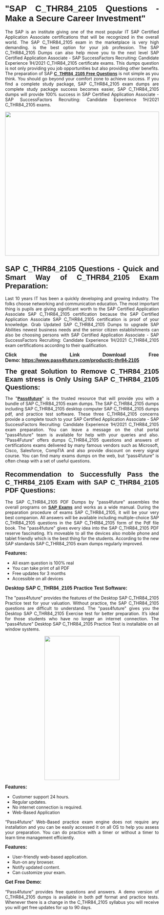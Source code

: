 
<h1 style="text-align: justify;"><span style="font-family:Tahoma,Geneva,sans-serif;"><strong>"SAP C_THR84_2105 Questions - Make a Secure Career Investment"</strong></span></h1>

<p style="text-align: justify;">The SAP is an institute giving one of the most popular IT SAP Certified Application Associate certifications that will be recognized in the overall world. The SAP C_THR84_2105 exam in the marketplace is very high demanding. is the best option for your job profession. The SAP C_THR84_2105 Dumps can also help move you to the next level SAP Certified Application Associate - SAP SuccessFactors Recruiting: Candidate Experience 1H/2021 C_THR84_2105 certificate exams. This dumps question is not only providing you job opportunities but also providing other benefits. The preparation of SAP <span style="font-family:Tahoma,Geneva,sans-serif;"><strong><a href="https://www.pass4future.com/questions/sap/c-thr84-2105">C_THR84_2105 Free Questions</a></strong></span> is not simple as you think. You should go beyond your comfort zone to achieve success. If you find a complete study package, SAP C_THR84_2105 exam dumps are complete study package success becomes easier, SAP C_THR84_2105 dumps will provide 100% success in SAP Certified Application Associate - SAP SuccessFactors Recruiting: Candidate Experience 1H/2021 C_THR84_2105 exams.</p>

<p style="text-align: justify;"><a href="https://www.pass4future.com/product/c-thr84-2105"><img alt="" src="https://lh3.googleusercontent.com/pw/AM-JKLVhEO4I138wJzOepD3laGU-R1M7eT-OTYdow6pCESip26lSeaxxzS9BVWUKuzj1e3L_MoxCfVgBEvV8ODwl1LGzlZbt6HJm3NXXplPwnYiBfuYM_eQCcVVRMaAwHdsl3AhHOZS-up7mzwmd4i4EpEGq=w1112-h625-no?authuser=0" style="width: 100%; height: 470px;" /></a></p>

<h2 style="text-align: justify;"><span style="font-size:24px;"><strong><span style="font-family:Tahoma,Geneva,sans-serif;">SAP C_THR84_2105 Questions - Quick and Smart Way of C_THR84_2105 Exam Preparation:</span></strong></span></h2>

<p style="text-align: justify;">Last 10 years IT has been a quickly developing and growing industry. The folks choose networking and communication education. The most important thing is pupils are giving significant worth to the SAP Certified Application Associate SAP C_THR84_2105 certification because the SAP Certified Application Associate SAP C_THR84_2105 certification is proof of your knowledge. Grab Updated SAP C_THR84_2105 Dumps to upgrade SAP Abilities newest business needs and the senior citizen establishments can also be choosing persons with SAP Certified Application Associate - SAP SuccessFactors Recruiting: Candidate Experience 1H/2021 C_THR84_2105 exam certifications according to their qualification.</p>

<p style="text-align: justify;"><strong><span style="font-family:Lucida Sans Unicode,Lucida Grande,sans-serif;"><span style="font-size:16px;">Click the Link Download Free Demo: <a href="https://www.pass4future.com/product/c-thr84-2105">https://www.pass4future.com/product/c-thr84-2105</a></span></span></strong></p>

<p style="text-align: justify;"><strong><span style="font-size:22px;"><span style="font-family:Tahoma,Geneva,sans-serif;">The great Solution to Remove C_THR84_2105 Exam stress is Only Using SAP C_THR84_2105 Questions:</span></span></strong></p>

<p style="text-align: justify;">The "<span style="font-family:Lucida Sans Unicode,Lucida Grande,sans-serif;"><a href="https://www.pass4future.com/"><strong>Pass4future</strong></a></span>" is the trusted resource that will provide you with a bundle of SAP C_THR84_2105 exam dumps. The SAP C_THR84_2105 dumps including SAP C_THR84_2105 desktop computer SAP C_THR84_2105 dumps pdf, and practice test software. These three C_THR84_2105 concerns provide a complete touch to your SAP Certified Application Associate - SAP SuccessFactors Recruiting: Candidate Experience 1H/2021 C_THR84_2105 exam preparation. You can leave a message on the chat portal "pass4future" team is available for help with your queries and also. “Pass4Future” offers dumps C_THR84_2105 questions and answers of certifications exams delivered by many famous vendors such as Microsoft, Cisco, Salesforce, CompTIA and also provide discount on every signal course. You can find many exams dumps on the web, but “pass4future” is often cheap with a set of useful questions.</p>

<h3 style="text-align: justify;"><span style="font-size:22px;"><strong><span style="font-family:Tahoma,Geneva,sans-serif;">Recommendation to Successfully Pass the C_THR84_2105 Exam with SAP C_THR84_2105 PDF Questions:</span></strong></span></h3>

<p style="text-align: justify;">The SAP C_THR84_2105 PDF Dumps by "pass4future" assembles the overall programs on <span style="font-family:Lucida Sans Unicode,Lucida Grande,sans-serif;"><strong><a href="https://www.pass4future.com/sap">SAP Exams</a></strong></span> and works as a wide manual. During the preparation procedure of exams SAP C_THR84_2105, it will be your very best companion. All answers will be available including multiple-choice SAP C_THR84_2105 questions in the SAP C_THR84_2105 form of the Pdf file book. The "pass4future" gives every idea into the SAP C_THR84_2105 PDF reserve fascinating. It’s moveable to all the devices also mobile phone and tablet friendly which is the best thing for the students. According to the new SAP standards SAP C_THR84_2105 exam dumps regularly improved.</p>

<p style="text-align: justify;"><span style="font-family:Lucida Sans Unicode,Lucida Grande,sans-serif;"><span style="font-size:16px;"><strong>Features:</strong></span></span></p>

<ul>
	<li style="text-align: justify;">All exam question is 100% real</li>
	<li style="text-align: justify;">You can take print of all PDF</li>
	<li style="text-align: justify;">Free updates for 3 months </li>
	<li style="text-align: justify;">Accessible on all devices</li>
</ul>

<p style="text-align: justify;"><span style="font-family:Tahoma,Geneva,sans-serif;"><span style="font-size:16px;"><strong>Desktop SAP C_THR84_2105 Practice Test Software:</strong></span></span></p>

<p style="text-align: justify;">The "pass4future" provides the features of the Desktop SAP C_THR84_2105 Practice test for your valuation. Without practice, the SAP C_THR84_2105 questions are difficult to understand. The "pass4future" gives you the Desktop SAP C_THR84_2105 Exercise test for better preparation. It’s ideal for those students who have no longer an internet connection. The "pass4future" Desktop SAP C_THR84_2105 Practice Test is installable on all window systems.</p>

<p style="text-align: center;"><a href="https://www.pass4future.com/product/c-thr84-2105"><img alt="" src="https://lh3.googleusercontent.com/pw/AM-JKLV3yUm3jiqqIo1xIsj1VJ_UeysYexQY-pRYO0rIFl3vg11QZioN-gzffpw2AfKqFynWuvoXOreWrWS0swpr4xmOSWfwII2jvatteuqrfxiWGFBSHPiZUCoi33jqeymK5dmu-0enyX6tayRCAMHw05jv=s625-no?authuser=0" style="width: 70%; height: 470px;" /></a></p>

<p style="text-align: justify;"><span style="font-size:16px;"><span style="font-family:Lucida Sans Unicode,Lucida Grande,sans-serif;"><strong>Features:</strong></span></span></p>

<ul>
	<li style="text-align: justify;">Customer support 24 hours. </li>
	<li style="text-align: justify;">Regular updates. </li>
	<li style="text-align: justify;">No internet connection is required.</li>
	<li style="text-align: justify;">Web-Based Application</li>
</ul>

<p style="text-align: justify;">“Pass4future” Web-Based practice exam engine does not require any installation and you can be easily accessed it on all OS to help you assess your preparation. You can do practice with a timer or without a timer to learn time management efficiently.</p>

<p style="text-align: justify;"><strong><span style="font-size:16px;"><span style="font-family:Lucida Sans Unicode,Lucida Grande,sans-serif;">Features:</span></span></strong></p>

<ul>
	<li style="text-align: justify;">User-friendly web-based application.</li>
	<li style="text-align: justify;">Run-on any browser. </li>
	<li style="text-align: justify;">Notify updated content.</li>
	<li style="text-align: justify;">Can customize your exam.</li>
</ul>

<p style="text-align: justify;"><span style="font-size:16px;"><span style="font-family:Lucida Sans Unicode,Lucida Grande,sans-serif;"><strong>Get Free Demo:</strong></span></span></p>

<p style="text-align: justify;">“Pass4future” provides free questions and answers. A demo version of C_THR84_2105 dumps is available in both pdf format and practice tests. Whenever there is a change in the C_THR84_2105 syllabus you will receive you will get free updates for up to 90 days. </p>
